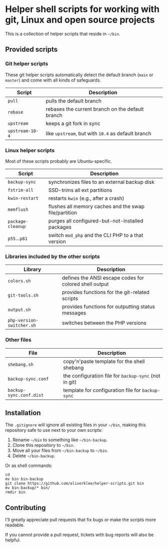 # Helper shell scripts for working with git, Linux and open source projects

This is a collection of helper scripts that reside in `~/bin`.

## Provided scripts

### Git helper scripts

These git helper scripts automatically detect the default branch (`main` or `master`)
and come with all kinds of safeguards.

| Script            | Description                                        |
|-------------------|----------------------------------------------------|
| `pull`            | pulls the default branch                           |
| `rebase`          | rebases the current branch on the default branch   |
| `upstream`        | keeps a git fork in sync                           |
| `upstream-10-4`   | like `upstream`, but with `10.4` as default branch |

### Linux helper scripts

Most of these scripts probably are Ubuntu-specific.

| Script            | Description                                           |
|-------------------|-------------------------------------------------------|
| `backup-sync`     | synchronizes files to an external backup disk         |
| `fstrim-all`      | SSD-trims all ext partitions                          |
| `kwin-restart`    | restarts `kwin` (e.g., after a crash)                 |
| `memflush`        | flushes all memory caches and the swap file/partition |
| `package-cleanup` | purges all configured-but-not-installed packages      |
| `p55`…`p81`       | switch `mod_php` and the CLI PHP to a that version    |

### Libraries included by the other scripts

| Library                   | Description                                            |
|---------------------------|--------------------------------------------------------|
| `colors.sh`               | defines the ANSI escape codes for colored shell output | 
| `git-tools.sh`            | provides functions for the git-related scripts         |
| `output.sh`               | provides functions for outputting status messages      |
| `php-version-switcher.sh` | switches between the PHP versions                      |

### Other files

| File                    | Description                                           |
|-------------------------|-------------------------------------------------------|
| `shebang.sh`            | copy'n'paste template for the shell shebang           |
| `backup-sync.conf`      | the configuration file for `backup-sync` (not in git) |
| `backup-sync.conf.dist` | template for configuration file for `backup-sync`     |

## Installation

The `.gitignore` will ignore all existing files in your `~/bin`, making this
repository safe to use next to your own scripts:

1. Rename `~/bin` to something like `~/bin-backup`.
2. Clone this repository to `~/bin`.
3. Move all your files from `~/bin-backup` to `~/bin`.
4. Delete `~/bin-backup`.

Or as shell commands:

```shell
cd
mv bin bin-backup
git clone https://github.com/oliverklee/helper-scripts.git bin
mv bin-backup/* bin/
rmdir bin
```

## Contributing

I'll greatly appreciate pull requests that fix bugs or make the scripts more
readable.

If you cannot provide a pull request, tickets with bug reports will also be helpful.
